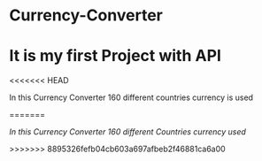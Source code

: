 # Currency-Converter
<h1>It is my first Project with API</h1>
<<<<<<< HEAD
<p>In this Currency Converter 160 different countries currency is used<p>
=======
<p><i>In this Currency Converter 160 different Countries currency used</i></p>
>>>>>>> 8895326fefb04cb603a697afbeb2f46881ca6a00

